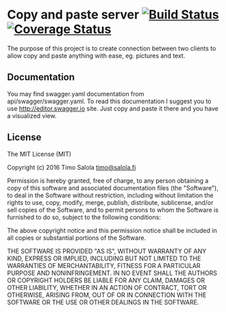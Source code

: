 # Copy and paste server [![Build Status](https://travis-ci.org/Cultti/copy-and-paste-server.svg?branch=master)](https://travis-ci.org/Cultti/copy-and-paste-server) [![Coverage Status](https://coveralls.io/repos/github/Cultti/copy-and-paste-server/badge.svg?branch=master)](https://coveralls.io/github/Cultti/copy-and-paste-server?branch=master)
The purpose of this project is to create connection between two clients to allow copy and paste anything with ease, eg. pictures and text.

## Documentation
You may find swagger.yaml documentation from api/swagger/swagger.yaml. To read this documentation I suggest you to use http://editor.swagger.io site. Just copy and paste it there and you have a visualized view.

## License
The MIT License (MIT)

Copyright (c) 2016 Timo Salola <timo@salola.fi>

Permission is hereby granted, free of charge, to any person obtaining a copy of this software and associated documentation files (the "Software"), to deal in the Software without restriction, including without limitation the rights to use, copy, modify, merge, publish, distribute, sublicense, and/or sell copies of the Software, and to permit persons to whom the Software is furnished to do so, subject to the following conditions:

The above copyright notice and this permission notice shall be included in all copies or substantial portions of the Software.

THE SOFTWARE IS PROVIDED "AS IS", WITHOUT WARRANTY OF ANY KIND, EXPRESS OR IMPLIED, INCLUDING BUT NOT LIMITED TO THE WARRANTIES OF MERCHANTABILITY, FITNESS FOR A PARTICULAR PURPOSE AND NONINFRINGEMENT. IN NO EVENT SHALL THE AUTHORS OR COPYRIGHT HOLDERS BE LIABLE FOR ANY CLAIM, DAMAGES OR OTHER LIABILITY, WHETHER IN AN ACTION OF CONTRACT, TORT OR OTHERWISE, ARISING FROM, OUT OF OR IN CONNECTION WITH THE SOFTWARE OR THE USE OR OTHER DEALINGS IN THE SOFTWARE.